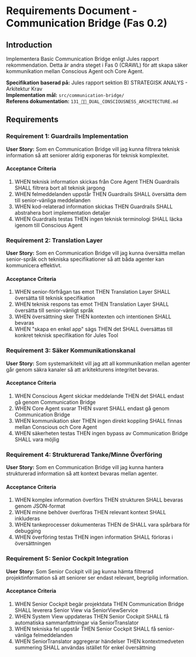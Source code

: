 # Requirements Document - Communication Bridge (Fas 0.2)

## Introduction

Implementera Basic Communication Bridge enligt Jules rapport rekommendation. Detta är andra steget i Fas 0 (CRAWL) för att skapa säker kommunikation mellan Conscious Agent och Core Agent.

**Specifikation baserad på:** Jules rapport sektion B) STRATEGISK ANALYS - Arkitektur Krav  
**Implementation mål:** `src/communication-bridge/`  
**Referens dokumentation:** `131_🧠🔵_DUAL_CONSCIOUSNESS_ARCHITECTURE.md`

## Requirements

### Requirement 1: Guardrails Implementation

**User Story:** Som en Communication Bridge vill jag kunna filtrera teknisk information så att seniorer aldrig exponeras för teknisk komplexitet.

#### Acceptance Criteria

1. WHEN teknisk information skickas från Core Agent THEN Guardrails SHALL filtrera bort all teknisk jargong
2. WHEN felmeddelanden uppstår THEN Guardrails SHALL översätta dem till senior-vänliga meddelanden
3. WHEN kod-relaterad information skickas THEN Guardrails SHALL abstrahera bort implementation detaljer
4. WHEN Guardrails testas THEN ingen teknisk terminologi SHALL läcka igenom till Conscious Agent

### Requirement 2: Translation Layer

**User Story:** Som en Communication Bridge vill jag kunna översätta mellan senior-språk och tekniska specifikationer så att båda agenter kan kommunicera effektivt.

#### Acceptance Criteria

1. WHEN senior-förfrågan tas emot THEN Translation Layer SHALL översätta till teknisk specifikation
2. WHEN teknisk respons tas emot THEN Translation Layer SHALL översätta till senior-vänligt språk
3. WHEN översättning sker THEN kontexten och intentionen SHALL bevaras
4. WHEN "skapa en enkel app" sägs THEN det SHALL översättas till konkret teknisk specifikation för Jules Tool

### Requirement 3: Säker Kommunikationskanal

**User Story:** Som systemarkitekt vill jag att all kommunikation mellan agenter går genom säkra kanaler så att arkitekturens integritet bevaras.

#### Acceptance Criteria

1. WHEN Conscious Agent skickar meddelande THEN det SHALL endast gå genom Communication Bridge
2. WHEN Core Agent svarar THEN svaret SHALL endast gå genom Communication Bridge
3. WHEN kommunikation sker THEN ingen direkt koppling SHALL finnas mellan Conscious och Core Agent
4. WHEN säkerheten testas THEN ingen bypass av Communication Bridge SHALL vara möjlig

### Requirement 4: Strukturerad Tanke/Minne Överföring

**User Story:** Som en Communication Bridge vill jag kunna hantera strukturerad information så att kontext bevaras mellan agenter.

#### Acceptance Criteria

1. WHEN komplex information överförs THEN strukturen SHALL bevaras genom JSON-format
2. WHEN minne behöver överföras THEN relevant kontext SHALL inkluderas
3. WHEN tankeprocesser dokumenteras THEN de SHALL vara spårbara för debugging
4. WHEN överföring testas THEN ingen information SHALL förloras i översättningen

### Requirement 5: Senior Cockpit Integration

**User Story:** Som Senior Cockpit vill jag kunna hämta filtrerad projektinformation så att seniorer ser endast relevant, begriplig information.

#### Acceptance Criteria

1. WHEN Senior Cockpit begär projektdata THEN Communication Bridge SHALL leverera Senior View via SeniorViewService
2. WHEN System View uppdateras THEN Senior Cockpit SHALL få automatiska sammanfattningar via SeniorTranslator
3. WHEN tekniska fel uppstår THEN Senior Cockpit SHALL få senior-vänliga felmeddelanden
4. WHEN SeniorTranslator aggregerar händelser THEN kontextmedveten summering SHALL användas istället för enkel översättning